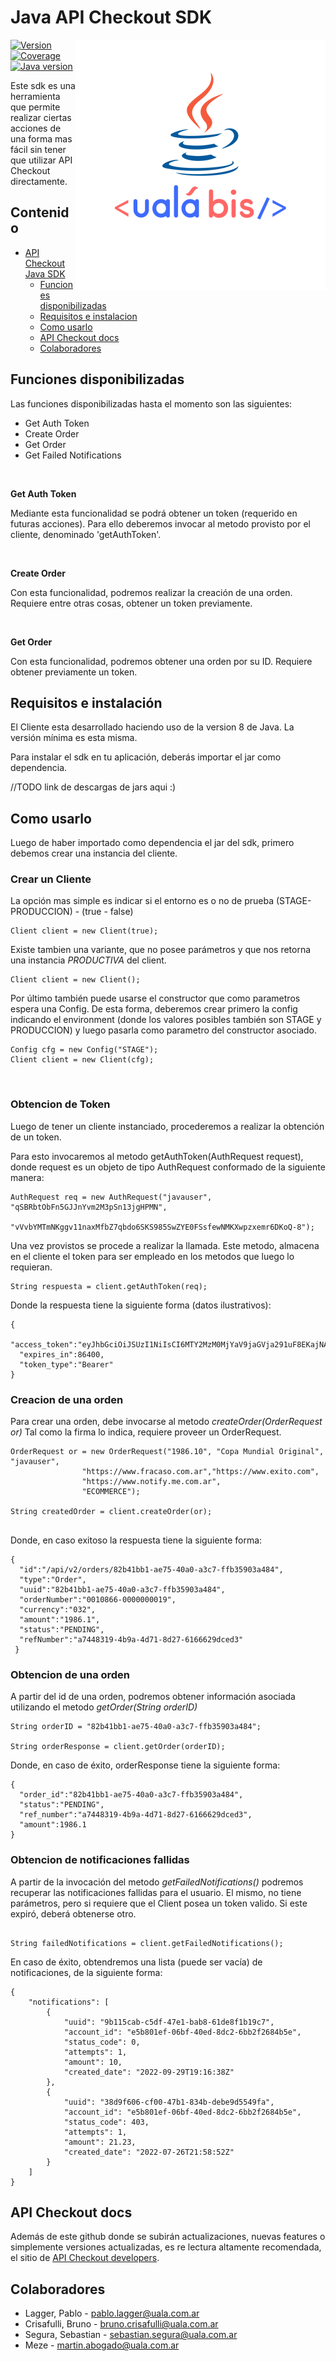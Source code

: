 # Java API Checkout SDK  

<img align="right" src="./javabis.png">

[![Version](https://img.shields.io/badge/version-1.0.0--beta-blue)]()
[![Coverage](https://img.shields.io/badge/coverage-97%25-brightgreen)]()
[![Java version](https://img.shields.io/badge/Java%20Version-1.8-orange)]()

Este sdk es una herramienta que permite realizar ciertas acciones de una forma mas fácil sin tener que
utilizar API Checkout directamente.

## Contenido
- [API Checkout Java SDK](#api-checkout-java-sdk)
  - [Funciones disponibilizadas](#funciones-disponibilizadas)
  - [Requisitos e instalacion](#requisitos-e-instalacion)
  - [Como usarlo](#como-usarlo) 
  - [API Checkout docs](#api-checkout-docs)   
  - [Colaboradores](#colaboradores)
        

## Funciones disponibilizadas
Las funciones disponibilizadas hasta el momento son las siguientes:
- Get Auth Token
- Create Order
- Get Order
- Get Failed Notifications

<br>

**Get Auth Token**
<br>

Mediante esta funcionalidad se podrá obtener un token (requerido en futuras acciones).
Para ello deberemos invocar al metodo provisto por el cliente, denominado 'getAuthToken'.

<br>

**Create Order**
<br>

Con esta funcionalidad, podremos realizar la creación de una orden. Requiere entre otras cosas, obtener un token previamente.

<br>

**Get Order**
<br>

Con esta funcionalidad, podremos obtener una orden por su ID. Requiere obtener previamente un token.


## Requisitos e instalación

El Cliente esta desarrollado haciendo uso de la version 8 de Java. La versión mínima es esta misma.

Para instalar el sdk en tu aplicación, deberás importar el jar como dependencia.

//TODO link de descargas de jars aqui :)

## Como usarlo

Luego de haber importado como dependencia el jar del sdk, primero debemos crear una instancia del cliente.


### Crear un Cliente
La opción mas simple es indicar si el entorno es o no de prueba (STAGE-PRODUCCION) - (true - false)
```
Client client = new Client(true);
```

Existe tambien una variante, que no posee parámetros y que nos retorna una instancia *PRODUCTIVA* del client.

```
Client client = new Client();
```

Por último también puede usarse el constructor que como parametros espera una Config. 
De esta forma, deberemos crear primero la config indicando el environment (donde los valores posibles también son STAGE y PRODUCCION) y luego 
pasarla como parametro del constructor asociado.

```
Config cfg = new Config("STAGE");
Client client = new Client(cfg);
```

<br>

### Obtencion de Token
Luego de tener un cliente instanciado, procederemos a realizar la obtención de un token.

Para esto invocaremos al metodo getAuthToken(AuthRequest request), donde request es un objeto de tipo AuthRequest conformado de la siguiente manera:

```
AuthRequest req = new AuthRequest("javauser", "qSBRbtObFn5GJJnYvm2M3pSn13jgHPMN",
                "vVvbYMTmNKggv11naxMfbZ7qbdo6SKS985SwZYE0FSsfewNMKXwpzxemr6DKoQ-8");
```

Una vez provistos se procede a realizar la llamada. Este metodo, almacena en el cliente el token para ser empleado en
los metodos que luego lo requieran.
``` 
String respuesta = client.getAuthToken(req); 
```

Donde la respuesta tiene la siguiente forma (datos ilustrativos):

```
{
  "access_token":"eyJhbGciOiJSUzI1NiIsCI6MTY2MzM0MjYaV9jaGVja291uF8EKajNA",
  "expires_in":86400,
  "token_type":"Bearer"
}
```


### Creacion de una orden

Para crear una orden, debe invocarse al metodo *createOrder(OrderRequest or)* 
Tal como la firma lo indica, requiere proveer un OrderRequest.

```
OrderRequest or = new OrderRequest("1986.10", "Copa Mundial Original", "javauser",
                "https://www.fracaso.com.ar","https://www.exito.com", 
                "https://www.notify.me.com.ar",
                "ECOMMERCE");
                    
String createdOrder = client.createOrder(or); 
               
```

Donde, en caso exitoso la respuesta tiene la siguiente forma:

```
{
  "id":"/api/v2/orders/82b41bb1-ae75-40a0-a3c7-ffb35903a484",
  "type":"Order",
  "uuid":"82b41bb1-ae75-40a0-a3c7-ffb35903a484",
  "orderNumber":"0010866-0000000019",
  "currency":"032",
  "amount":"1986.1",
  "status":"PENDING",
  "refNumber":"a7448319-4b9a-4d71-8d27-6166629dced3"
 }
```

### Obtencion de una orden

A partir del id de una orden, podremos obtener información asociada utilizando el metodo 
*getOrder(String orderID)*

```
String orderID = "82b41bb1-ae75-40a0-a3c7-ffb35903a484"; 

String orderResponse = client.getOrder(orderID);

```

Donde, en caso de éxito, orderResponse tiene la siguiente forma:

```
{
  "order_id":"82b41bb1-ae75-40a0-a3c7-ffb35903a484",
  "status":"PENDING",
  "ref_number":"a7448319-4b9a-4d71-8d27-6166629dced3",
  "amount":1986.1
}
```


### Obtencion de notificaciones fallidas

A partir de la invocación del metodo *getFailedNotifications()* podremos recuperar las notificaciones fallidas para
el usuario. El mismo, no tiene parámetros, pero si requiere que el Client posea un token valido. Si este expiró,
deberá obtenerse otro.

``` 

String failedNotifications = client.getFailedNotifications();

```

En caso de éxito, obtendremos una lista (puede ser vacía) de notificaciones, de la siguiente forma:

```
{
    "notifications": [
        {
            "uuid": "9b115cab-c5df-47e1-bab8-61de8f1b19c7",
            "account_id": "e5b801ef-06bf-40ed-8dc2-6bb2f2684b5e",
            "status_code": 0,
            "attempts": 1,
            "amount": 10,
            "created_date": "2022-09-29T19:16:38Z"
        },
        {
            "uuid": "38d9f606-cf00-47b1-834b-debe9d5549fa",
            "account_id": "e5b801ef-06bf-40ed-8dc2-6bb2f2684b5e",
            "status_code": 403,
            "attempts": 1,
            "amount": 21.23,
            "created_date": "2022-07-26T21:58:52Z"
        }
    ]
}
```

## API Checkout docs

Además de este github donde se subirán actualizaciones, nuevas features o simplemente versiones actualizadas, es re 
lectura altamente recomendada, el sitio de
[API Checkout developers](https://developers.ualabis.com.ar/). 

## Colaboradores

- Lagger, Pablo      - pablo.lagger@uala.com.ar
- Crisafulli, Bruno - bruno.crisafulli@uala.com.ar
- Segura, Sebastian  - sebastian.segura@uala.com.ar
- Meze               - martin.abogado@uala.com.ar
